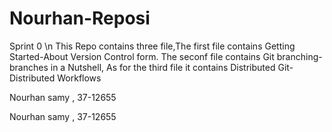 # Nourhan-Reposi
 Sprint 0
\n This Repo contains three file,The first file contains Getting Started-About Version Control form. The seconf file contains Git branching-branches in a Nutshell, As for the third file it contains Distributed Git-Distributed Workflows

 Nourhan samy , 37-12655

 Nourhan samy , 37-12655
